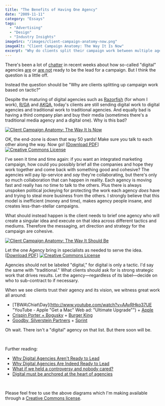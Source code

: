 ```yaml
---
title: "The Benefits of Having One Agency"
date: "2009-11-11"
category: "Essays"
tags:
  - "Advertising"
  - "Design"
  - "Industry Insights"
imageSrc: "/images/client-campaign-anatomy-now.png"
imageAlt: "Client Campaign Anatomy: The Way It Is Now"
excerpt: "Why do clients split their campaign work between multiple agencies based on tactics? As someone working in the industry, I've seen how this fragmented approach leads to inefficiency and weaker campaigns. Instead, clients should entrust one agency to create and execute a unified vision across all mediums."
---
```


There's been a lot of [chatter](http://twitter.com/bmorrissey/status/5661756184) in recent weeks about how so-called "digital" agencies [are](http://adage.com/digitalnext/post?article_id=140498 "Why Digital Agencies Are Indeed Ready to Lead - Advertising Age - DigitalNext") or [are not](http://adage.com/digitalnext/post?article_id=140166 "Why Digital Agencies Aren't Ready to Lead - Advertising Age - DigitalNext") ready to be the lead for a campaign. But I think the question is a little off.

Instead the question should be "Why are clients splitting up campaign work based on tactic?"

Despite the maturing of digital agencies such as [Razorfish](http://www.razorfish.com/ "Razorfish: The Agency for Marketing, Experience & Enterprise Designs for the Digital World") (for whom I work), [R/GA](http://www.rga.com/ "R/GA") and [AKQA](http://www.akqa.com/ "AKQA.COM"), today's clients are still sending digital work to digital agencies and traditional work to traditional agencies. And equally bad is having a third company plan and buy their media (sometimes there's a traditional media agency and a digital one). Why is this bad?

[![Client Campaign Anatomy: The Way It Is Now](/images/client-campaign-anatomy-now.png)](/images/client-campaign-anatomy-now.png)

OK, the end-zone is down that way 50 yards! Make sure you talk to each other along the way. Now go! \[[Download PDF](https://www.dropbox.com/s/o426m0wkc5yjns1/client-campaign-anatomy-now.pdf?dl=0)\] [![Creative Commons License](/images/80x15.png)](http://creativecommons.org/licenses/by-nc-sa/3.0/us/)

I've seen it time and time again: if you want an integrated marketing campaign, how could you possibly brief all the companies and hope they work together and come back with something good and cohesive? The agencies will pay lip-service and _say_ they're collaborating, but there's only so much collaboration that can happen in reality. Each agency is moving fast and really has no time to talk to the others. Plus there is always unspoken political jockeying for protecting the work each agency _does_ have and trying to steal more business from the others. I strongly believe that this model is inefficient (money and time), makes agency people insane, and creates less-than-stellar campaigns.

What should instead happen is the client needs to brief one agency who will create a singular idea and execute on that idea across different tactics and mediums. Therefore the messaging, art direction and strategy for the campaign are cohesive.

[![Client Campaign Anatomy: The Way It Should Be](/images/client-campaign-anatomy-should.png)](/images/client-campaign-anatomy-should.png)

Let the one Agency bring in specialists as needed to serve the idea. \[[Download PDF](https://www.dropbox.com/s/qi2r3kzjtdkgd3n/client-campaign-anatomy-should.pdf?dl=0)\] [![Creative Commons License](/images/80x15.png)](http://creativecommons.org/licenses/by-nc-sa/3.0/us/)

Agencies should not be labeled "digital," for digital is only a tactic. I'd say the same with "traditional." What clients should ask for is strong strategic work that drives results. Let the agency—regardless of its label—decide on who to sub-contract to if necessary.

When we see clients trust their agency and its vision, we witness great work all around:

- [TBWA\\Chiat\\Day](http://www.youtube.com/watch?v=AAvRHko37UE "YouTube - Apple "Get a Mac" Web ad: "Ultimate Upgrade"") + [Apple](http://movies.apple.com/movies/us/apple/getamac/apple_getamac_i-can-do-anything_20081215_640x360.mov "I can do anything")
- [Crispin Porter + Bogusky](http://bits.blogs.nytimes.com/2009/01/09/are-facebook-friends-worth-their-weight-in-beef/ "The Value of a Facebook Friend? About 37 Cents - Bits Blog - NYTimes.com") + [Burger King](http://bits.blogs.nytimes.com/2009/01/15/whopper-sacrifice-de-friended-on-facebook/ "‘Whopper Sacrifice’ De-Friended on Facebook - Bits Blog - NYTimes.com")
- [Goodby, Silverstein Partners](http://motionographer.com/theater/sprint-value/ "Sprint Value | Motionographer | Motion graphics, design, animation, filmmaking and visual effects") + [Sprint](http://now.sprint.com/ "Sprint: Plug into Now.")

Oh wait. There isn't a "digital" agency on that list. But there soon will be.

 

Further reading:

- [Why Digital Agencies Aren't Ready to Lead](http://adage.com/digitalnext/post?article_id=140166 "Why Digital Agencies Aren't Ready to Lead - Advertising Age - DigitalNext")
- [Why Digital Agencies Are Indeed Ready to Lead](http://adage.com/digitalnext/post?article_id=140498 "Why Digital Agencies Are Indeed Ready to Lead - Advertising Age - DigitalNext")
- [What if we held a controversy and nobody cared?](http://www.btobbloggers.com/blog/traditional-or-digital-the-name-matters-not-when-hiring-an-agency/ "Traditional Or Digital The Name Matters Not When Hiring An Agency | BtoBbloggers")
- [Digital must be anchored at the heart of agencies](http://www.mad-blog.com/2009/11/13/digital-must-be-anchored-at-the-heart-of-agencies/ "MAD| Digital must be anchored at the heart of agencies")

 

Please feel free to use the above diagrams which I'm making available through a [Creative Commons license](http://creativecommons.org/licenses/by-nc-sa/3.0/us/).

